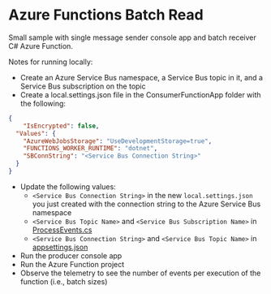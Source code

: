 # Azure Functions Batch Read
Small sample with single message sender console app and batch receiver C# Azure Function.

Notes for running locally:

* Create an Azure Service Bus namespace, a Service Bus topic in it, and a Service Bus subscription on the topic
* Create a local.settings.json file in the ConsumerFunctionApp folder with the following:

```json
{
    "IsEncrypted": false,
  "Values": {
    "AzureWebJobsStorage": "UseDevelopmentStorage=true",
    "FUNCTIONS_WORKER_RUNTIME": "dotnet",
    "SBConnString": "<Service Bus Connection String>"
  }
}
```

* Update the following values:
  * `<Service Bus Connection String>` in the new `local.settings.json` you just created with the connection string to the Azure Service Bus namespace
  * `<Service Bus Topic Name>` and `<Service Bus Subscription Name>` in [ProcessEvents.cs](./ConsumerFunctionApp/ProcessEvents.cs)
  * `<Service Bus Connection String>` and `<Service Bus Topic Name>` in [appsettings.json](./producer/appsettings.json)
* Run the producer console app
* Run the Azure Function project
* Observe the telemetry to see the number of events per execution of the function (i.e., batch sizes)
